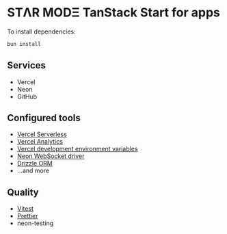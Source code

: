 # STΛR MODΞ TanStack Start for apps

To install dependencies:

```sh
bun install
```

## Services

- Vercel
- Neon
- GitHub

## Configured tools

- [Vercel Serverless](https://vercel.com/)
- [Vercel Analytics](https://vercel.com/docs/analytics)
- [Vercel development environment variables](https://vercel.com/docs/environment-variables#development-environment-variables)
- [Neon WebSocket driver](https://neon.com/)
- [Drizzle ORM](https://neon.com/)
- ...and more

## Quality

- [Vitest](https://vitest.dev/)
- [Prettier](https://prettier.io/)
- neon-testing
